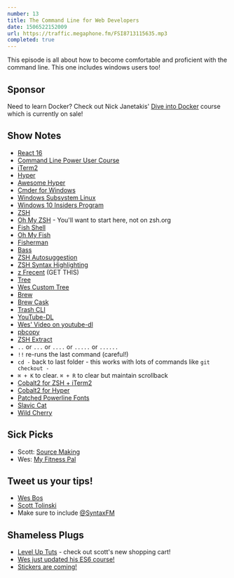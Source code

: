 ```yaml
---
number: 13
title: The Command Line for Web Developers
date: 1506522152009
url: https://traffic.megaphone.fm/FSI8713115635.mp3
completed: true
---
```


This episode is all about how to become comfortable and proficient with the command line. This one includes windows users too!

## Sponsor
Need to learn Docker? Check out Nick Janetakis' [Dive into Docker](http://wes.io/mkHG) course which is currently on sale!

## Show Notes
* [React 16](https://facebook.github.io/react/blog/2017/09/26/react-v16.0.html)
* [Command Line Power User Course](https://commandlinepoweruser.com/)
* [iTerm2](https://www.iterm2.com/)
* [Hyper](https://hyper.is/)
* [Awesome Hyper](https://github.com/bnb/awesome-hyper)
* [Cmder for Windows](http://cmder.net/)
* [Windows Subsystem Linux](https://msdn.microsoft.com/en-us/commandline/wsl/install_guide)
* [Windows 10 Insiders Program](https://insider.windows.com/en-us/)
* [ZSH](http://www.zsh.org/)
* [Oh My ZSH](http://ohmyz.sh/) - You'll want to start here, not on zsh.org
* [Fish Shell](https://fishshell.com/)
* [Oh My Fish](https://github.com/oh-my-fish/oh-my-fish)
* [Fisherman](https://github.com/fisherman/fisherman)
* [Bass](https://github.com/edc/bass)
* [ZSH Autosuggestion](https://github.com/zsh-users/zsh-autosuggestions)
* [ZSH Syntax Highlighting](https://github.com/zsh-users/zsh-syntax-highlighting)
* [z Frecent](https://github.com/rupa/z) (GET THIS)
* [Tree](http://brewformulas.org/Tree)
* [Wes Custom Tree](https://gist.github.com/wesbos/1432b08749e3cd2aea22fcea2628e2ed)
* [Brew](https://brew.sh/)
* [Brew Cask](https://caskroom.github.io/)
* [Trash CLI](https://github.com/sindresorhus/trash-cli)
* [YouTube-DL](https://rg3.github.io/youtube-dl/)
* [Wes' Video on youtube-dl](https://www.youtube.com/watch?v=-eUd2k5M1B0)
* [pbcopy](http://osxdaily.com/2007/03/05/manipulating-the-clipboard-from-the-command-line/)
* [ZSH Extract](https://coderwall.com/p/arwifq/extracting-archives-from-the-terminal-easily)
* `..` or `...` or `....` or `.....` or `......`
* `!!` re-runs the last command (careful!)
* `cd -` back to last folder - this works with lots of commands like `git checkout -`
* `⌘ + K` to clear. `⌘ + R` to clear but maintain scrollback
* [Cobalt2 for ZSH + iTerm2](https://github.com/wesbos/Cobalt2-iterm)
* [Cobalt2 for Hyper](https://github.com/wesbos/hyperterm-cobalt2-theme)
* [Patched Powerline Fonts](https://github.com/powerline/fonts)
* [Slavic Cat](https://github.com/yangwao/omf-theme-slavic-cat)
* [Wild Cherry](https://github.com/mashaal/wild-cherry)

## Sick Picks
* Scott: [Source Making](https://sourcemaking.com/)
* Wes: [My Fitness Pal](http://www.myfitnesspal.com/)

## Tweet us your tips!
* [Wes Bos](https://twitter.com/wesbos)
* [Scott Tolinski](https://twitter.com/stolinski)
* Make sure to include [@SyntaxFM](https://twitter.com/SyntaxFM)

## Shameless Plugs
* [Level Up Tuts](https://www.leveluptutorials.com/) - check out scott's new shopping cart!
* [Wes just updated his ES6 course!](https://ES6.io)
* [Stickers are coming!](https://bos.af/)
